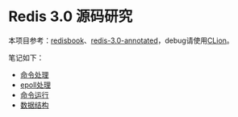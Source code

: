 Redis 3.0 源码研究
============================
本项目参考：[redisbook](http://origin.redisbook.com)、[redis-3.0-annotated](https://github.com/huangz1990/redis-3.0-annotated)，debug请使用[CLion](https://www.jetbrains.com/clion/)。

笔记如下：

- [命令处理](pages/命令处理.md)
- [epoll处理](pages/epoll处理.md)
- [命令运行](pages/命令运行.md)
- [数据结构](pages/数据结构.md)